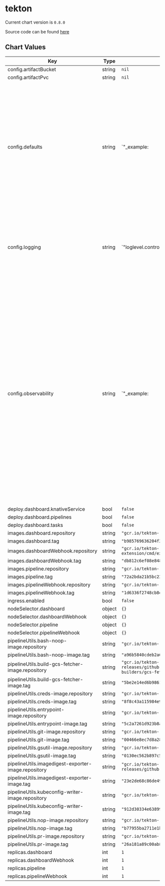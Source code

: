 tekton
======


Current chart version is `0.8.0`

Source code can be found [here](https://github.com/eddycharly/helm-prow-tekton/helm/tekton)



## Chart Values

| Key | Type | Default | Description |
|-----|------|---------|-------------|
| config.artifactBucket | string | `nil` |  |
| config.artifactPvc | string | `nil` |  |
| config.defaults | string | `"_example: |\n  ################################\n  #                              #\n  #    EXAMPLE CONFIGURATION     #\n  #                              #\n  ################################\n\n  # This block is not actually functional configuration,\n  # but serves to illustrate the available configuration\n  # options and document them in a way that is accessible\n  # to users that `kubectl edit` this config map.\n  #\n  # These sample configuration options may be copied out of\n  # this example block and unindented to be in the data block\n  # to actually change the configuration.\n\n  # default-timeout-minutes contains the default number of\n  # minutes to use for TaskRun and PipelineRun, if none is specified.\n  default-timeout-minutes: \"60\"  # 60 minutes\n\n  # default-service-account contains the default service account name\n  # to use for TaskRun and PipelineRun, if none is specified.\n  default-service-account: \"default\"\n"` |  |
| config.logging | string | `"loglevel.controller: info\nloglevel.webhook: info\nzap-logger-config: |\n  {\n    \"level\": \"info\",\n    \"development\": false,\n    \"sampling\": {\n      \"initial\": 100,\n      \"thereafter\": 100\n    },\n    \"outputPaths\": [\"stdout\"],\n    \"errorOutputPaths\": [\"stderr\"],\n    \"encoding\": \"json\",\n    \"encoderConfig\": {\n      \"timeKey\": \"\",\n      \"levelKey\": \"level\",\n      \"nameKey\": \"logger\",\n      \"callerKey\": \"caller\",\n      \"messageKey\": \"msg\",\n      \"stacktraceKey\": \"stacktrace\",\n      \"lineEnding\": \"\",\n      \"levelEncoder\": \"\",\n      \"timeEncoder\": \"\",\n      \"durationEncoder\": \"\",\n      \"callerEncoder\": \"\"\n    }\n  }\n"` |  |
| config.observability | string | `"_example: |\n  ################################\n  #                              #\n  #    EXAMPLE CONFIGURATION     #\n  #                              #\n  ################################\n\n  # This block is not actually functional configuration,\n  # but serves to illustrate the available configuration\n  # options and document them in a way that is accessible\n  # to users that `kubectl edit` this config map.\n  #\n  # These sample configuration options may be copied out of\n  # this example block and unindented to be in the data block\n  # to actually change the configuration.\n\n  # metrics.backend-destination field specifies the system metrics destination.\n  # It supports either prometheus (the default) or stackdriver.\n  # Note: Using Stackdriver will incur additional charges.\n  metrics.backend-destination: prometheus\n\n  # metrics.stackdriver-project-id field specifies the Stackdriver project ID. This\n  # field is optional. When running on GCE, application default credentials will be\n  # used and metrics will be sent to the cluster's project if this field is\n  # not provided.\n  metrics.stackdriver-project-id: \"\u003cyour stackdriver project id\u003e\"\n\n  # metrics.allow-stackdriver-custom-metrics indicates whether it is allowed\n  # to send metrics to Stackdriver using \"global\" resource type and custom\n  # metric type. Setting this flag to \"true\" could cause extra Stackdriver\n  # charge.  If metrics.backend-destination is not Stackdriver, this is\n  # ignored.\n  metrics.allow-stackdriver-custom-metrics: \"false\"\n"` |  |
| deploy.dashboard.knativeService | bool | `false` |  |
| deploy.dashboard.pipelines | bool | `false` |  |
| deploy.dashboard.tasks | bool | `false` |  |
| images.dashboard.repository | string | `"gcr.io/tekton-releases/github.com/tektoncd/dashboard/cmd/dashboard@sha256"` |  |
| images.dashboard.tag | string | `"b985769636204f2d736e20dbafa27ff68ba07c218445925da094a2dd8ab07a6a"` |  |
| images.dashboardWebhook.repository | string | `"gcr.io/tekton-releases/github.com/tektoncd/experimental/webhooks-extension/cmd/extension@sha256"` |  |
| images.dashboardWebhook.tag | string | `"db812c6ef08e84870b3ed294b00ac5bdabbc67efca177786d6f307150674f2a2"` |  |
| images.pipeline.repository | string | `"gcr.io/tekton-releases/github.com/tektoncd/pipeline/cmd/controller@sha256"` |  |
| images.pipeline.tag | string | `"72a2bda21b5bc23550e94fdf7cee8a6e5bd82601f5d81a6237fc2b8c42321a59"` |  |
| images.pipelineWebhook.repository | string | `"gcr.io/tekton-releases/github.com/tektoncd/pipeline/cmd/webhook@sha256"` |  |
| images.pipelineWebhook.tag | string | `"1d6336f2748cb8e5c19b17191a54c6adbbc77e2d1c60818f93282ec482bb2957"` |  |
| ingress.enabled | bool | `false` |  |
| nodeSelector.dashboard | object | `{}` |  |
| nodeSelector.dashboardWebhook | object | `{}` |  |
| nodeSelector.pipeline | object | `{}` |  |
| nodeSelector.pipelineWebhook | object | `{}` |  |
| pipelineUtils.bash-noop-image.repository | string | `"gcr.io/tekton-releases/github.com/tektoncd/pipeline/cmd/bash@sha256"` |  |
| pipelineUtils.bash-noop-image.tag | string | `"a96b5840cdeb2a6598a8566a8607b925732286a8fdf15147be3591b7c7fb41f7"` |  |
| pipelineUtils.build-gcs-fetcher-image.repository | string | `"gcr.io/tekton-releases/github.com/tektoncd/pipeline/vendor/github.com/googlecloudplatform/cloud-builders/gcs-fetcher/cmd/gcs-fetcher@sha256"` |  |
| pipelineUtils.build-gcs-fetcher-image.tag | string | `"5be2e14ed6b986198beca21a93af34e807586dcf9155babeca7f5971a2fa0311"` |  |
| pipelineUtils.creds-image.repository | string | `"gcr.io/tekton-releases/github.com/tektoncd/pipeline/cmd/creds-init@sha256"` |  |
| pipelineUtils.creds-image.tag | string | `"8f8c43a115984e90db3b0cb3fcd46e1699ec15515ca7d258571a44c7d76040ca"` |  |
| pipelineUtils.entrypoint-image.repository | string | `"gcr.io/tekton-releases/github.com/tektoncd/pipeline/cmd/entrypoint@sha256"` |  |
| pipelineUtils.entrypoint-image.tag | string | `"5c2a7261d923b8af29ad3be34a9c9a3abd1ed11a030ca1cc207293d203755ab4"` |  |
| pipelineUtils.git-image.repository | string | `"gcr.io/tekton-releases/github.com/tektoncd/pipeline/cmd/git-init@sha256"` |  |
| pipelineUtils.git-image.tag | string | `"00466e8ec7d8a289140893523d33261ba5006dfb1bd9b96aee2736fc739dba5a"` |  |
| pipelineUtils.gsutil-image.repository | string | `"gcr.io/tekton-releases/github.com/tektoncd/pipeline/cmd/gsutil@sha256"` |  |
| pipelineUtils.gsutil-image.tag | string | `"0130ec562b897c5929123d4e14cd3271cd58102f1f411f52cb6f415088bf5944"` |  |
| pipelineUtils.imagedigest-exporter-image.repository | string | `"gcr.io/tekton-releases/github.com/tektoncd/pipeline/cmd/imagedigestexporter@sha256"` |  |
| pipelineUtils.imagedigest-exporter-image.tag | string | `"23e2de68c86de494aba98dabf02b175efc051827c52350bdd9a89f6a3d969ea9"` |  |
| pipelineUtils.kubeconfig-writer-image.repository | string | `"gcr.io/tekton-releases/github.com/tektoncd/pipeline/cmd/kubeconfigwriter@sha256"` |  |
| pipelineUtils.kubeconfig-writer-image.tag | string | `"912d30334e63899f3875806b0633b5ddf3470d64fbd2333fc2c534afcfa9872d"` |  |
| pipelineUtils.nop-image.repository | string | `"gcr.io/tekton-releases/github.com/tektoncd/pipeline/cmd/nop@sha256"` |  |
| pipelineUtils.nop-image.tag | string | `"b77955ba2711e1ba30ab48670bcafd725ddc01a105d173256e158053914dc42c"` |  |
| pipelineUtils.pr-image.repository | string | `"gcr.io/tekton-releases/github.com/tektoncd/pipeline/cmd/pullrequest-init@sha256"` |  |
| pipelineUtils.pr-image.tag | string | `"26a181a89c00ab840599508e905d1cfeed5db2b4ea41fbcc63c22979389e4a46"` |  |
| replicas.dashboard | int | `1` |  |
| replicas.dashboardWebhook | int | `1` |  |
| replicas.pipeline | int | `1` |  |
| replicas.pipelineWebhook | int | `1` |  |
